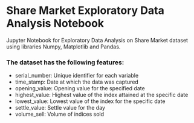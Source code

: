 # Share Market Exploratory Data Analysis Notebook
Jupyter Notebook for Exploratory Data Analysis on Share Market dataset using libraries Numpy, Matplotlib and Pandas.

### The dataset has the following features:

 - serial_number: Unique identifier for each variable
 - time_stamp: Date at which the data was captured
 - opening_value: Opening value for the specified date
 - highest_value: Highest value of the index attained at the specific date
 - lowest_value: Lowest value of the index for the specific date
 - settle_value: Settle value for the day
 - volume_sell: Volume of indices sold

